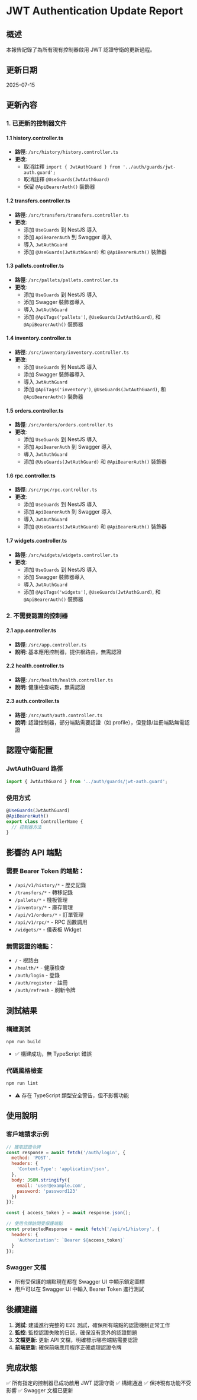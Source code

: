 # JWT Authentication Update Report

## 概述
本報告記錄了為所有現有控制器啟用 JWT 認證守衛的更新過程。

## 更新日期
2025-07-15

## 更新內容

### 1. 已更新的控制器文件

#### 1.1 history.controller.ts
- **路徑**: `/src/history/history.controller.ts`
- **更改**: 
  - 取消註釋 `import { JwtAuthGuard } from '../auth/guards/jwt-auth.guard';`
  - 取消註釋 `@UseGuards(JwtAuthGuard)`
  - 保留 `@ApiBearerAuth()` 裝飾器

#### 1.2 transfers.controller.ts
- **路徑**: `/src/transfers/transfers.controller.ts`
- **更改**: 
  - 添加 `UseGuards` 到 NestJS 導入
  - 添加 `ApiBearerAuth` 到 Swagger 導入
  - 導入 `JwtAuthGuard`
  - 添加 `@UseGuards(JwtAuthGuard)` 和 `@ApiBearerAuth()` 裝飾器

#### 1.3 pallets.controller.ts
- **路徑**: `/src/pallets/pallets.controller.ts`
- **更改**: 
  - 添加 `UseGuards` 到 NestJS 導入
  - 添加 Swagger 裝飾器導入
  - 導入 `JwtAuthGuard`
  - 添加 `@ApiTags('pallets')`, `@UseGuards(JwtAuthGuard)`, 和 `@ApiBearerAuth()` 裝飾器

#### 1.4 inventory.controller.ts
- **路徑**: `/src/inventory/inventory.controller.ts`
- **更改**: 
  - 添加 `UseGuards` 到 NestJS 導入
  - 添加 Swagger 裝飾器導入
  - 導入 `JwtAuthGuard`
  - 添加 `@ApiTags('inventory')`, `@UseGuards(JwtAuthGuard)`, 和 `@ApiBearerAuth()` 裝飾器

#### 1.5 orders.controller.ts
- **路徑**: `/src/orders/orders.controller.ts`
- **更改**: 
  - 添加 `UseGuards` 到 NestJS 導入
  - 添加 `ApiBearerAuth` 到 Swagger 導入
  - 導入 `JwtAuthGuard`
  - 添加 `@UseGuards(JwtAuthGuard)` 和 `@ApiBearerAuth()` 裝飾器

#### 1.6 rpc.controller.ts
- **路徑**: `/src/rpc/rpc.controller.ts`
- **更改**: 
  - 添加 `UseGuards` 到 NestJS 導入
  - 添加 `ApiBearerAuth` 到 Swagger 導入
  - 導入 `JwtAuthGuard`
  - 添加 `@UseGuards(JwtAuthGuard)` 和 `@ApiBearerAuth()` 裝飾器

#### 1.7 widgets.controller.ts
- **路徑**: `/src/widgets/widgets.controller.ts`
- **更改**: 
  - 添加 `UseGuards` 到 NestJS 導入
  - 添加 Swagger 裝飾器導入
  - 導入 `JwtAuthGuard`
  - 添加 `@ApiTags('widgets')`, `@UseGuards(JwtAuthGuard)`, 和 `@ApiBearerAuth()` 裝飾器

### 2. 不需要認證的控制器

#### 2.1 app.controller.ts
- **路徑**: `/src/app.controller.ts`
- **說明**: 基本應用控制器，提供根路由，無需認證

#### 2.2 health.controller.ts
- **路徑**: `/src/health/health.controller.ts`
- **說明**: 健康檢查端點，無需認證

#### 2.3 auth.controller.ts
- **路徑**: `/src/auth/auth.controller.ts`
- **說明**: 認證控制器，部分端點需要認證（如 profile），但登錄/註冊端點無需認證

## 認證守衛配置

### JwtAuthGuard 路徑
```typescript
import { JwtAuthGuard } from '../auth/guards/jwt-auth.guard';
```

### 使用方式
```typescript
@UseGuards(JwtAuthGuard)
@ApiBearerAuth()
export class ControllerName {
  // 控制器方法
}
```

## 影響的 API 端點

### 需要 Bearer Token 的端點：
- `/api/v1/history/*` - 歷史記錄
- `/transfers/*` - 轉移記錄  
- `/pallets/*` - 棧板管理
- `/inventory/*` - 庫存管理
- `/api/v1/orders/*` - 訂單管理
- `/api/v1/rpc/*` - RPC 函數調用
- `/widgets/*` - 儀表板 Widget

### 無需認證的端點：
- `/` - 根路由
- `/health/*` - 健康檢查
- `/auth/login` - 登錄
- `/auth/register` - 註冊
- `/auth/refresh` - 刷新令牌

## 測試結果

### 構建測試
```bash
npm run build
```
- ✅ 構建成功，無 TypeScript 錯誤

### 代碼風格檢查
```bash
npm run lint
```
- ⚠️ 存在 TypeScript 類型安全警告，但不影響功能

## 使用說明

### 客戶端請求示例
```javascript
// 獲取認證令牌
const response = await fetch('/auth/login', {
  method: 'POST',
  headers: {
    'Content-Type': 'application/json',
  },
  body: JSON.stringify({
    email: 'user@example.com',
    password: 'password123'
  })
});

const { access_token } = await response.json();

// 使用令牌訪問受保護端點
const protectedResponse = await fetch('/api/v1/history', {
  headers: {
    'Authorization': `Bearer ${access_token}`
  }
});
```

### Swagger 文檔
- 所有受保護的端點現在都在 Swagger UI 中顯示鎖定圖標
- 用戶可以在 Swagger UI 中輸入 Bearer Token 進行測試

## 後續建議

1. **測試**: 建議進行完整的 E2E 測試，確保所有端點的認證機制正常工作
2. **監控**: 監控認證失敗的日誌，確保沒有意外的認證問題
3. **文檔更新**: 更新 API 文檔，明確標示哪些端點需要認證
4. **前端更新**: 確保前端應用程序正確處理認證令牌

## 完成狀態
✅ 所有指定的控制器已成功啟用 JWT 認證守衛
✅ 構建通過
✅ 保持現有功能不受影響
✅ Swagger 文檔已更新